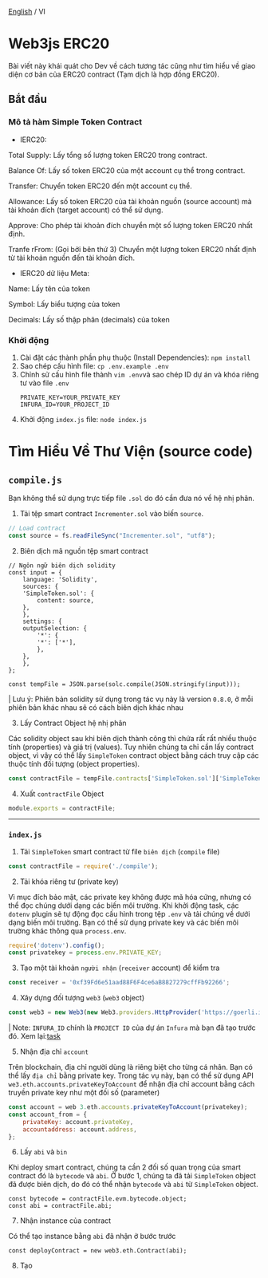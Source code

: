 [English](./README.md) / VI

# Web3js ERC20

Bài viết này khái quát cho Dev về cách tương tác cũng như tìm hiểu về giao diện cơ bản của ERC20 contract (Tạm dịch là hợp đồng ERC20).

## Bắt đầu
### Mô tả hàm Simple Token Contract

- IERC20:

 Total Supply: Lấy tổng số lượng token ERC20 trong contract.

 Balance Of:  Lấy số token ERC20 của một account cụ thể trong contract.

 Transfer: Chuyển token ERC20 đến một account cụ thể.

 Allowance: Lấy số token ERC20 của tài khoản nguồn (source account) mà tài khoản đích (target      account) có thể sử dụng.

 Approve: Cho phép tài khoản đích chuyển một số lượng token ERC20 nhất định.

 Tranfe rFrom: (Gọi bởi bên thứ 3) Chuyển một lượng token ERC20 nhất định từ tài khoản nguồn đến tài khoản đích.
 
- IERC20 dữ liệu Meta:

 Name: Lấy tên của token
  
 Symbol: Lấy biểu tượng của token
  
 Decimals: Lấy số thập phân (decimals) của token
  
 ### Khởi động
  
 1. Cài đặt các thành phần phụ thuộc (Install Dependencies): `npm install`
 2. Sao chép cấu hình file: `cp .env.example .env`
 3. Chỉnh sử cấu hình file thành `vim .env`và sao chép ID dự án và khóa riêng tư vào file `.env`
    ```text
    PRIVATE_KEY=YOUR_PRIVATE_KEY
    INFURA_ID=YOUR_PROJECT_ID
    ```  
  4. Khởi động `index.js` file: `node index.js`
 
 # Tìm Hiểu Về Thư Viện (source code)
  ## `compile.js`
  Bạn không thể sử dụng trực tiếp file `.sol` do đó cần đưa nó về hệ nhị phân.
  1. Tải tệp smart contract `Incrementer.sol` vào biến `source`.
  ```js
 // Load contract
 const source = fs.readFileSync("Incrementer.sol", "utf8");
 ```
2. Biên dịch mã nguồn tệp smart contract
```
// Ngôn ngữ biên dịch solidity
const input = {
    language: 'Solidity',
    sources: {
    'SimpleToken.sol': {
        content: source,
    },
    },
    settings: {
    outputSelection: {
        '*': {
        '*': ['*'],
        },
    },
    },
};

const tempFile = JSON.parse(solc.compile(JSON.stringify(input)));
```
| Lưu ý: Phiên bản solidity sử dụng trong tác vụ này là version `0.8.0`, ở mỗi phiên bản khác nhau sẽ có cách biên dịch khác nhau

3. Lấy Contract Object hệ nhị phân

Các solidity object sau khi biên dịch thành công thì chứa rất rất nhiều thuộc tính (properties) và giá trị (values). Tuy nhiên chúng ta chỉ cần lấy contract object, vì vậy có thể lấy `SimpleToken` contract object bằng cách truy cập các thuộc tính đối tượng (object properties).

  ```js
const contractFile = tempFile.contracts['SimpleToken.sol']['SimpleToken'];
```

4. Xuất `contractFile` Object


```js
module.exports = contractFile;
```

---

### `index.js`

1. Tải `SimpleToken` smart contract từ file `biên dịch` (`compile` file)

```js
const contractFile = require('./compile');
```

2. Tải khóa riêng tư (private key)
   
Vì mục đích bảo mật, các private key không được mã hóa cứng, nhưng có thể đọc chúng dưới dạng các biến môi trường. Khi khởi động task, các `dotenv` plugin sẽ tự động đọc cấu hình trong tệp `.env` và tải chúng về dưới dạng biến môi trường. Bạn có thể sử dụng private key và các biến môi trường khác thông qua `process.env`.

```js
require('dotenv').config();
const privatekey = process.env.PRIVATE_KEY;
 ```
3. Tạo một tài khoản `người nhận` (`receiver` account) để kiểm tra
 
```js
const receiver = '0xf39Fd6e51aad88F6F4ce6aB8827279cffFb92266';
```

4. Xây dựng đối tượng `web3` (`web3` object)

```js
const web3 = new Web3(new Web3.providers.HttpProvider('https://goerli.infura.io/v3/' + process.env.INFURA_ID));
```
| Note: `INFURA_ID` chính là `PROJECT ID` của dự án `Infura` mà bạn đã tạo trước đó. Xem lại:[task](../01-web3js-deploy/README.md)

5. Nhận địa chỉ `account`

Trên blockchain, địa chỉ người dùng là riêng biệt cho từng cá nhân. Bạn có thể lấy `địa chỉ` bằng private key.
Trong tác vụ này, bạn có thể sử dụng API  `we3.eth.accounts.privateKeyToAccount` để nhận địa chỉ account bằng cách truyền private key như một đối số (parameter)

```js
const account = web 3.eth.accounts.privateKeyToAccount(privatekey);
const account_from = {
    privateKey: account.privateKey,
    accountaddress: account.address,
};
```

6. Lấy `abi` và `bin`

Khi deploy smart contract, chúng ta cần 2 đối số quan trọng của smart contract đó là `bytecode` và `abi`. Ở bước 1, chúng ta đã tải `SimpleToken` object đã được biên dịch, do đó có thể nhận `bytecode` và `abi` từ `SimpleToken` object.


```
const bytecode = contractFile.evm.bytecode.object;
const abi = contractFile.abi;
```
7. Nhận instance của contract

Có thể tạo instance bằng `abi` đã nhận ở bước trước

```
const deployContract = new web3.eth.Contract(abi);
```

8. Tạo 

